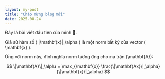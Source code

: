 ```yaml
---
layout: my-post
title: "Chào mừng blog mới"
date: 2025-08-24
---
```


Đây là bài viết đầu tiên của mình 🚀.

Giả sử hàm số \( \|\mathbf{x}\|_\alpha \) là một norm bất kỳ của vector \( \mathbf{x} \).

Ứng với norm này, định nghĩa norm tương ứng cho ma trận \(\mathbf{A}\):

$$
\|\mathbf{A}\|_\alpha = \max_{\mathbf{x}} \frac{\|\mathbf{Ax}\|_\alpha}{\|\mathbf{x}\|_\alpha}
$$